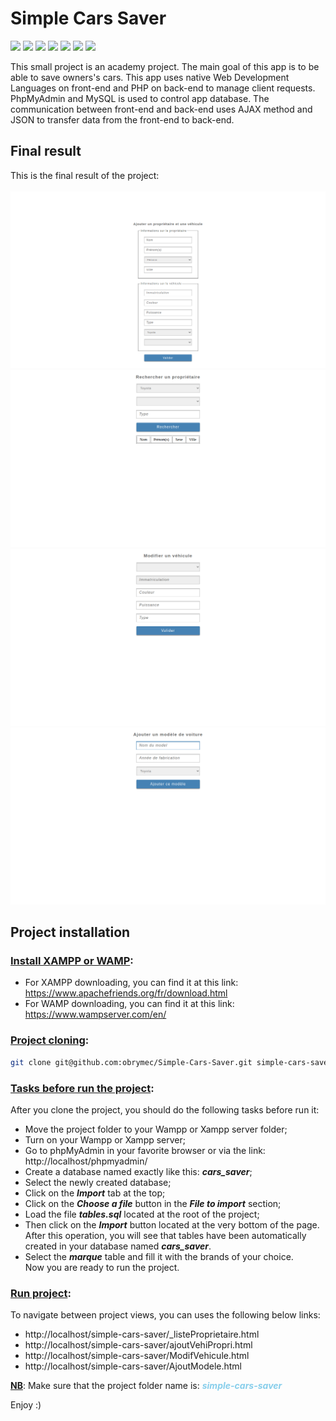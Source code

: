 # Simple Cars Saver
![](https://img.shields.io/badge/javascript-%20ES5-orange)
![](https://img.shields.io/badge/mysql-%208.0-green)
![](https://img.shields.io/badge/css-%203-lightgrey)
![](https://img.shields.io/badge/jquery-%201.5-blue)
![](https://img.shields.io/badge/sql-%2013.0-orange)
![](https://img.shields.io/badge/html-%205-blue)
![](https://img.shields.io/badge/php-7.4-blue)

This small project is an academy project. The main goal of this app is to be able to save owners's cars. This app uses native Web Development Languages on front-end and PHP on back-end to manage client requests. PhpMyAdmin and MySQL is used to control app database. The communication between front-end and back-end uses AJAX method and JSON to transfer data from the front-end to back-end.

## Final result
This is the final result of the project:<br/><br/>
![](./render-1.png)
![](./render-2.png)
![](./render-3.png)
![](./render-4.png)

## Project installation

### <u>Install XAMPP or WAMP</u>:
- For XAMPP downloading, you can find it at this link: <a href = "https://www.apachefriends.org/fr/download.html">https://www.apachefriends.org/fr/download.html</a>
- For WAMP downloading, you can find it at this link: <a href = "https://www.wampserver.com/en">https://www.wampserver.com/en/</a>

### <u>Project cloning</u>:
```sh
git clone git@github.com:obrymec/Simple-Cars-Saver.git simple-cars-saver/
```

### <u>Tasks before run the project</u>:
After you clone the project, you should do the following tasks before run it:
- Move the project folder to your Wampp or Xampp server folder;
- Turn on your Wampp or Xampp server;
- Go to phpMyAdmin in your favorite browser or via the link: http://localhost/phpmyadmin/
- Create a database named exactly like this: <i><strong>cars_saver</strong></i>;
- Select the newly created database;
- Click on the <i><strong>Import</strong></i> tab at the top;
- Click on the <i><strong>Choose a file</strong></i> button in the <i><strong>File to import</strong></i> section;
- Load the file <i><strong>tables.sql</strong></i> located at the root of the project;
- Then click on the <i><strong>Import</strong></i> button located at the very bottom of the page.<br/>
After this operation, you will see that tables have been automatically created in your database named <i><strong>cars_saver</strong></i>.
- Select the <i><strong>marque</strong></i> table and fill it with the brands of your choice.<br/>
Now you are ready to run the project.

### <u>Run project</u>:
To navigate between project views, you can uses the following below links:
- http://localhost/simple-cars-saver/_listeProprietaire.html
- http://localhost/simple-cars-saver/ajoutVehiPropri.html
- http://localhost/simple-cars-saver/ModifVehicule.html
- http://localhost/simple-cars-saver/AjoutModele.html

<u><strong>NB</strong></u>: Make sure that the project folder name is: <i style = "color: skyblue;"><strong>simple-cars-saver</i></strong>

Enjoy :)
